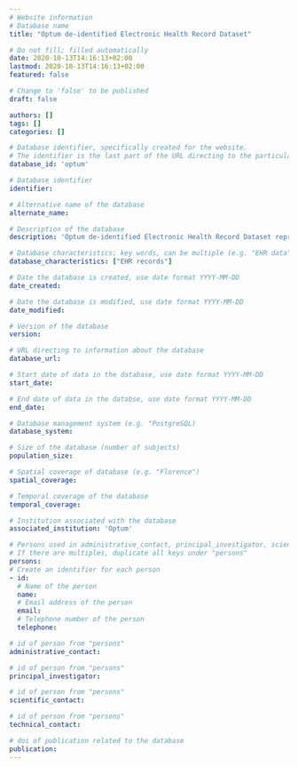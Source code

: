 ```yaml
---
# Website information
# Database name
title: "Optum de-identified Electronic Health Record Dataset"

# Do not fill; filled automatically
date: 2020-10-13T14:16:13+02:00
lastmod: 2020-10-13T14:16:13+02:00
featured: false

# Change to 'false' to be published
draft: false

authors: []
tags: []
categories: []

# Database identifier, specifically created for the website.
# The identifier is the last part of the URL directing to the particular database
database_id: 'optum'

# Database identifier
identifier:

# Alternative name of the database
alternate_name:

# Description of the database
description: 'Optum de-identified Electronic Health Record Dataset represents Humedica’s Electronic Health Record data a medical records database. The medical record data includes clinical information, inclusive of prescriptions as prescribed and administered, lab results, vital signs, body measurements, diagnoses, procedures, and information derived from clinical Notes using Natural Language Processing (NLP).'

# Database characteristics; key words, can be multiple (e.g. "EHR data", "Primary care records")
database_characteristics: ["EHR records"]

# Date the database is created, use date format YYYY-MM-DD
date_created:

# Date the database is modified, use date format YYYY-MM-DD
date_modified:

# Version of the database
version:

# URL directing to information about the database
database_url:

# Start date of data in the database, use date format YYYY-MM-DD
start_date:

# End date of data in the databse, use date format YYYY-MM-DD
end_date:

# Database management system (e.g. "PostgreSQL)
database_system:

# Size of the database (number of subjects)
population_size:

# Spatial coverage of database (e.g. "Florence")
spatial_coverage:

# Temporal coverage of the database
temporal_coverage:

# Institution associated with the database
associated_institution: 'Optum'

# Persons used in administrative_contact, principal_investigator, scientific_contact, technical_contact
# If there are multiples, duplicate all keys under "persons"
persons:
# Create an identifier for each person
- id:
  # Name of the person
  name:
  # Email address of the person
  email:
  # Telephone number of the person
  telephone:

# id of person from "persons"
administrative_contact:

# id of person from "persons"
principal_investigator:

# id of person from "persons"
scientific_contact:

# id of person from "persons"
technical_contact:

# doi of publication related to the database
publication:
---
```

